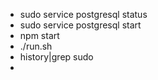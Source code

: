- sudo service postgresql status
- sudo service postgresql start
- npm start
- ./run.sh
- history|grep sudo
- 
